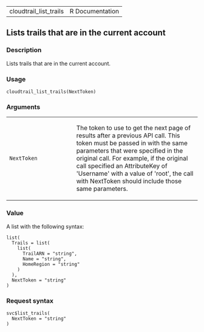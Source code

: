 <table style="width: 100%;">
<tbody>
<tr class="odd">
<td>cloudtrail_list_trails</td>
<td style="text-align: right;">R Documentation</td>
</tr>
</tbody>
</table>

## Lists trails that are in the current account

### Description

Lists trails that are in the current account.

### Usage

    cloudtrail_list_trails(NextToken)

### Arguments

<table>
<colgroup>
<col style="width: 35%" />
<col style="width: 65%" />
</colgroup>
<tbody>
<tr class="odd">
<td><code id="cloudtrail_list_trails_:_NextToken">NextToken</code></td>
<td><p>The token to use to get the next page of results after a previous
API call. This token must be passed in with the same parameters that
were specified in the original call. For example, if the original call
specified an AttributeKey of 'Username' with a value of 'root', the call
with NextToken should include those same parameters.</p></td>
</tr>
</tbody>
</table>

### Value

A list with the following syntax:

    list(
      Trails = list(
        list(
          TrailARN = "string",
          Name = "string",
          HomeRegion = "string"
        )
      ),
      NextToken = "string"
    )

### Request syntax

    svc$list_trails(
      NextToken = "string"
    )
